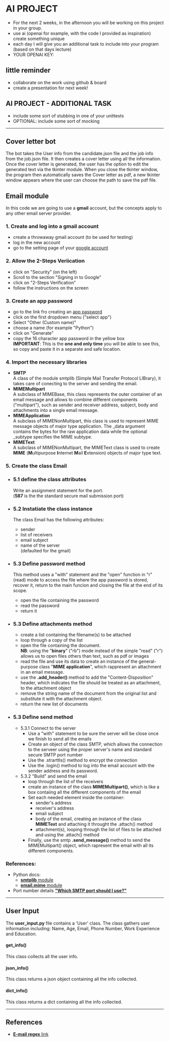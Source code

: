 # AI PROJECT
- For the next 2 weeks, in the afternoon you will be
working on this project in your group.
- use ai (openai for example, with the code I provided as inspiration)
create something unique
- each day I will give you an additional task to include into your program (based on that days lecture)
- YOUR OPENAI KEY: 

## little reminder
- collaborate on the work using github & board
- create a presentation for next week!

## AI PROJECT - ADDITIONAL TASK
- include some sort of stubbing in one of your unittests
- OPTIONAL: include some sort of mocking  
---

## Cover letter bot

The bot takes the User info from the candidate.json file and the job info from the job.json file. It then creates
a cover letter using all the information. Once the cover letter is generated, the user has the option to edit the generated text
via the tkinter module. When you close the tkinter window, the program then automatically saves the Cover letter as pdf, a new tkinter
window appears where the user can choose the path to save the pdf file.

## Email module

In this code we are going to use a **gmail** account, but the concepts apply to any other email server provider.

### 1. Create and log into a gmail account
- create a throwaway gmail account (to be used for testing)
- log in the new account
- go to the setting page of your [google account](https://www.myaccount.google.com)

### 2. Allow the 2-Steps Veriication
- click on "Security" (on the left)
- Scroll to the section "Signing in to Google"
- click on "2-Steps Verification"
- follow the instructions on the screen

### 3. Create an app password
- go to the link fro creating an [app password](https://myaccount.google.com/u/4/apppasswords)
- click on the first dropdown menu ("select app")
- Select "Other (Custom name)"
- choose a name (for example "Python")
- click on "Generate"
- copy the 16 character app password in the yellow box  
**IMPORTANT**: This is the **one and only time** you will be able to see this, so copy and paste it in a separate and safe location.

### 4. Import the necessary libraries  
- **SMTP**  
  A class of the module smtplib (Simple Mail Transfer Protocol LIBrary), it takes care of conecting to the server and sending the email.
- **MIMEMultipart**  
  A subclass of MIMEBase, this class represents the outer container of an email message and allows to combine different components ("multipart"), such as sender and receiver address, subject, body and attachments into a single email message.
- **MIMEApplication**  
  A subclass of MIMENonMultipart, this class is used to represent MIME message objects of major type application. The _data  argument contains the bytes for the raw application data while the optional _subtype specifies the MIME subtype.
- **MIMEText**  
  A subclass of MIMENonMultipart, the MIMEText class is used to create **MIME** (**M**ultipurpose **I**nternet **M**ail **E**xtension) objects of major type text.

### 5. Create the class **Email**
  - ### 5.1 define the **class attributes**
    Write an assignment statement for the port.  
    (**587** is the the standard secure mail submission port)

  - ### 5.2 Instatiate the class instance
    The class Email has the following attributes:  
    - sender
    - list of receivers
    - email subject
    - name of the server  
      (defaulted for the gmail)

  - ### 5.3 Define **password** method
    This method uses a "with" statement and the "open" function in "r" (read) mode to access the file where the app password is stored, recover it, return to the main funcion and closing the file at the end of its scope.
    - open the file containing the password
    - read the password
    - return it

  
  - ### 5.3 Define **attachments** method
    - create a list containing the filename(s) to be attached
    - loop through a copy of the list 
    - open the file containing the document.  
      **NB**: using the "**binary**" ("rb") mode instead of the simple "read" ("r") allows us to open files others than text, such as pdf or images
    - read the file and use its data to create an instance of the general-purpose class "**MIME application**", which rappresent an attachment in an email message.
    - use the **.add_header()** method to add the "Content-Disposition" header, which indicates the file should be treated as an attachment, to the attachment object
    - remove the string name of the document from the original list and substitute it with the attachment object.
    - return the new list of documents  

  - ### 5.3 Define **send** method
    - 5.3.1 Connect to the server  
      - Use a "with" statement to be sure the server will be close once we finish to send all the emails  
      - Create an object of the class SMTP, which allows the connection to the serveer using the proper server's name and standard secure SMTP port number  
      - Use the .strarttls() method to encrypt the connection
      - Use the .login() method to log into the email account with the sender address and its password.
    - 5.3.2 "Build" and send the email
      - loop through the list of the receivers
      - create an instance of the class **MIMEMultipart()**, which is like a box contaiing all the different components of the email
      - Set each needed element inside the container:
        - sender's address 
        - receiver's address
        - email subject
        - body of the email, creating an instance of the class **MIMEText** and attaching it throught the .attach() method
        - attachment(s), looping through the list of files to be attached and using the .attach() method
      - Finally, use the smtp **.send_message()** method to send the MIMEMultipart() object, which rapresent the email with all its different components.

### References:
- Python docs:  
  - [**smtplib** module](https://docs.python.org/3/library/smtplib.html#module-smtplib)
  - [**email.mime** module](https://docs.python.org/3/library/email.mime.html?highlight=email#email.mime.multipart.MIMEMultipart)
- Port number details [**"Which SMTP port should I use?"**](https://www.mailgun.com/blog/email/which-smtp-port-understanding-ports-25-465-587/)
---


## User Input
The **user_input.py** file contains a 'User' class. The class gathers user information including: Name, Age, Email, Phone Number, Work Experience and Education.

#### **get_info()**
This class collects all the user info.

#### **json_info()**
This class returns a json object containing all the info collected.

#### **dict_info()**
This class returns a dict containing all the info collected.


---
 

## References


- [**E-mail regex** link](https://uibakery.io/regex-library/email-regex-python)

